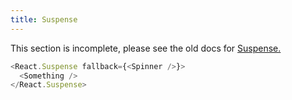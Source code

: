```yaml
---
title: Suspense
---
```


<Wip>

This section is incomplete, please see the old docs for [Suspense.](https://reactjs.org/docs/react-api.html#reactsuspense)

</Wip>


<Intro>

```js
<React.Suspense fallback={<Spinner />}>
  <Something />
</React.Suspense>
```

</Intro>

<InlineToc />
